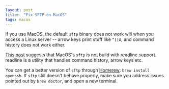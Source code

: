 ```yaml
---
layout: post
title:  "Fix SFTP on MacOS"
tags: macos
---
```

If you use MacOS, the default `sftp` binary does not work will when you access a Linux server --
arrow keys print stuff like `^[[A`, and command history does not work either.

[This post](https://superuser.com/questions/176340/command-line-history-tab-completion-for-sftp-in-os-x-terminal-app)
suggests that MacOS's `sftp` is not build with readline support. readline is a utility that handles command history, arrow
keys etc.

You can get a better version of `sftp` through [Homerew](https://brew.sh): `brew install openssh`. If `sftp` still doesn't
behave properly, make sure you address issues pointed out by `brew doctor`, and open a new terminal.
